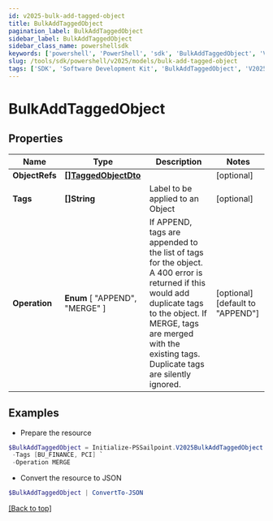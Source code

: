 ```yaml
---
id: v2025-bulk-add-tagged-object
title: BulkAddTaggedObject
pagination_label: BulkAddTaggedObject
sidebar_label: BulkAddTaggedObject
sidebar_class_name: powershellsdk
keywords: ['powershell', 'PowerShell', 'sdk', 'BulkAddTaggedObject', 'V2025BulkAddTaggedObject'] 
slug: /tools/sdk/powershell/v2025/models/bulk-add-tagged-object
tags: ['SDK', 'Software Development Kit', 'BulkAddTaggedObject', 'V2025BulkAddTaggedObject']
---
```



# BulkAddTaggedObject

## Properties

Name | Type | Description | Notes
------------ | ------------- | ------------- | -------------
**ObjectRefs** | [**[]TaggedObjectDto**](tagged-object-dto) |  | [optional] 
**Tags** | **[]String** | Label to be applied to an Object | [optional] 
**Operation** |  **Enum** [  "APPEND",    "MERGE" ] | If APPEND, tags are appended to the list of tags for the object. A 400 error is returned if this would add duplicate tags to the object.  If MERGE, tags are merged with the existing tags. Duplicate tags are silently ignored. | [optional] [default to "APPEND"]

## Examples

- Prepare the resource
```powershell
$BulkAddTaggedObject = Initialize-PSSailpoint.V2025BulkAddTaggedObject  -ObjectRefs null `
 -Tags [BU_FINANCE, PCI] `
 -Operation MERGE
```

- Convert the resource to JSON
```powershell
$BulkAddTaggedObject | ConvertTo-JSON
```


[[Back to top]](#) 

